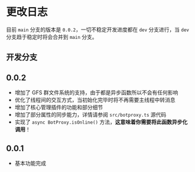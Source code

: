 # 更改日志

目前 `main` 分支的版本是 `0.0.2`，一切不稳定开发进度都在 `dev` 分支进行，当 `dev` 分支趋于稳定时将会合并到 `main` 分支。

## 开发分支

## 0.0.2

- 增加了 GFS 群文件系统的支持，由于都是异步函数所以不会有任何影响
- 优化了线程间的交互方式，当初始化完毕时将不再需要主线程中转消息
- 增加了核心管理插件的功能和部分细节
- 增加了部分属性的同步能力，详情请参阅 `src/botproxy.ts` 源代码
- 实现了 `async BotProxy.isOnline()` 方法，**这意味着你需要将此函数异步化调用**！

## 0.0.1

- 基本功能完成
